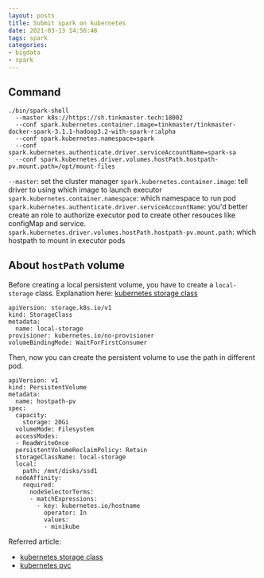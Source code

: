 ```yaml
---
layout: posts
title: Submit spark on kubernetes
date: 2021-03-13 14:56:48
tags: spark
categories:
- bigdata
- spark
---
```


## Command

```
./bin/spark-shell 
  --master k8s://https://sh.tinkmaster.tech:18002  
  --conf spark.kubernetes.container.image=tinkmaster/tinkmaster-docker-spark-3.1.1-hadoop3.2-with-spark-r:alpha 
  --conf spark.kubernetes.namespace=spark 
  --conf spark.kubernetes.authenticate.driver.serviceAccountName=spark-sa 
  --conf spark.kubernetes.driver.volumes.hostPath.hostpath-pv.mount.path=/opt/mount-files
```

`--master`: set the cluster manager
`spark.kubernetes.container.image`: tell driver to using which image to launch executor
`spark.kubernetes.container.namespace`: which namespace to run pod
`spark.kubernetes.authenticate.driver.serviceAccountName`: you'd better create an role to authorize executor pod to create other resouces like configMap and service.
`spark.kubernetes.driver.volumes.hostPath.hostpath-pv.mount.path`: which hostpath to mount in executor pods

## About `hostPath` volume

Before creating a local persistent volume, you have to create a `local-storage` class. Explanation here: [kubernetes storage class](https://kubernetes.io/docs/concepts/storage/storage-classes/#local)

```
apiVersion: storage.k8s.io/v1
kind: StorageClass
metadata:
  name: local-storage
provisioner: kubernetes.io/no-provisioner
volumeBindingMode: WaitForFirstConsumer
```

Then, now you can create the persistent volume to use the path in different pod.

```
apiVersion: v1
kind: PersistentVolume
metadata:
  name: hostpath-pv
spec:
  capacity:
    storage: 20Gi
  volumeMode: Filesystem
  accessModes:
  - ReadWriteOnce
  persistentVolumeReclaimPolicy: Retain
  storageClassName: local-storage
  local:
    path: /mnt/disks/ssd1
  nodeAffinity:
    required:
      nodeSelectorTerms:
      - matchExpressions:
        - key: kubernetes.io/hostname
          operator: In
          values:
          - minikube
```

Referred article:
* [kubernetes storage class](https://kubernetes.io/docs/concepts/storage/storage-classes/#local)
* [kubernetes pvc](https://kubernetes.io/docs/concepts/storage/volumes/#hostpath)